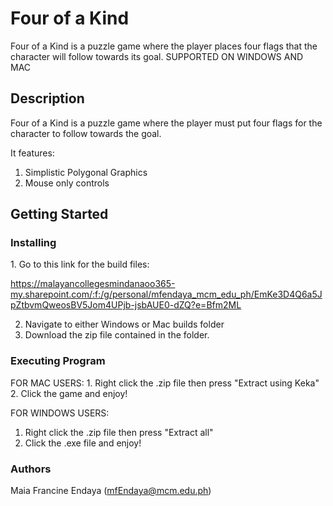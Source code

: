 <h1>Four of a Kind</h1>
<p>Four of a Kind is a puzzle game where the player places four flags that the character will follow towards its goal. SUPPORTED ON WINDOWS AND MAC</p>

<h2>Description</h2>
<p>Four of a Kind is a puzzle game where the player must put four flags for the character to follow towards the goal. 
  
  It features: </p>
<ol>
  <li>Simplistic Polygonal Graphics</li>
  <li>Mouse only controls</li>
</ol>


<h2>Getting Started</h2>
<h3>Installing</h3>
1. Go to this link for the build files: 
  
  https://malayancollegesmindanaoo365-my.sharepoint.com/:f:/g/personal/mfendaya_mcm_edu_ph/EmKe3D4Q6a5JpZtbvmQweosBV5Jom4UPjb-jsbAUE0-dZQ?e=Bfm2ML

2. Navigate to either Windows or Mac builds folder
3. Download the zip file contained in the folder.

<h3>Executing Program</h3>
FOR MAC USERS:
1. Right click the .zip file then press "Extract using Keka"
2. Click the game and enjoy!

FOR WINDOWS USERS:
1. Right click the .zip file then press "Extract all"
2. Click the .exe file and enjoy!


<h3>Authors</h3>

Maia Francine Endaya
(mfEndaya@mcm.edu.ph)
